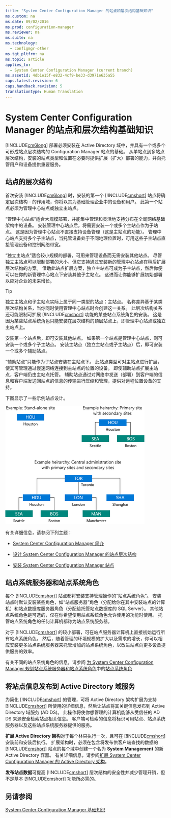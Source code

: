 ```yaml
---
title: "System Center Configuration Manager 的站点和层次结构基础知识"
ms.custom: na
ms.date: 09/02/2016
ms.prod: configuration-manager
ms.reviewer: na
ms.suite: na
ms.technology: 
  - configmgr-other
ms.tgt_pltfrm: na
ms.topic: article
applies_to: 
  - System Center Configuration Manager (current branch)
ms.assetid: 4db1e15f-e832-4cf9-be33-d3971e635a55
caps.latest.revision: 6
caps.handback.revision: 5
translationtype: Human Translation
---
```

# System Center Configuration Manager 的站点和层次结构基础知识
[!INCLUDE[cm6long](../LocTest/includes/cm6long_md.md)] 部署必须安装在 Active Directory 域中，并具有一个或多个可形成站点层次结构的 Configuration Manager 站点的基础。 从单站点到多站点层次结构，安装的站点类型和位置在必要时提供扩展（扩大）部署的能力，并向托管用户和设备提供重要服务。 

## 站点的层次结构
首次安装 [!INCLUDE[cm6long](../LocTest/includes/cm6long_md.md)] 时，安装的第一个 [!INCLUDE[cmshort](../LocTest/includes/cmshort_md.md)] 站点将确定层次结构 \- 的作用域，你将以其为基础管理企业中的设备和用户。 此第一个站点必须为管理中心站点或独立主站点。  
  
 “管理中心站点”适合大规模部署，并能集中管理和灵活地支持分布在全局网络基础架构中的设备。 安装管理中心站点后，将需要安装一个或多个主站点作为子站点。  这是因为管理中心站点不直接支持设备管理（这是主站点的功能）。 管理中心站点支持多个子主站点，当托管设备处于不同地理位置时，可用这些子主站点直接管理设备和控制网络带宽。  
  
 “独立主站点”适合较小规模的部署，可用来管理设备而无需安装其他站点。 尽管独立主站点可以限制部署的大小，但它支持通过安装新的管理中心站点在稍后扩展层次结构的方案。 借助此站点扩展方案，独立主站点可成为子主站点，然后你便可以在你的新管理中心站点下安装其他子主站点。  这进而让你能够扩展初始部署以应对企业的未来增长。  
  
> [!TIP]  
>  独立主站点和子主站点实际上属于同一类型的站点：主站点。 名称差异基于某类层次结构关系，当你同时使用管理中心站点时会创建这一关系。  此层次结构关系还可能限制可扩展 [!INCLUDE[cmshort](../LocTest/includes/cmshort_md.md)] 功能的某些站点系统角色的安装。 这是因为某些站点系统角色只能安装在层次结构的顶层站点上，即管理中心站点或独立主站点上。  
  
 安装第一个站点后，即可安装其他站点。  如果第一个站点是管理中心站点，则可安装一个或多个子主站点。  安装主站点（独立主站点或子主站点）后，即可安装一个或多个辅助站点。  
  
 “辅助站点”只能作为子站点安装在主站点下。 此站点类型可对主站点进行扩展，使其可管理通过慢速网络连接到主站点的位置的设备。   即使辅助站点扩展主站点，客户端仍由主站点托管。 辅助站点通过对网络中发送（部署）到客户端的信息和客户端发送回站点的信息的传输进行压缩和管理，提供对远程位置设备的支持。  
  
 下图显示了一些示例站点设计。  
  
 ![层次结构&#95;示例](../LocTest/media/Hierarchy_examples.png "Hierarchy\_examples")  
  
 有关详细信息，请参阅下列主题：  
  
-   [System Center Configuration Manager 简介](../LocTest/Introduction-to-System-Center-Configuration-Manager.md)  
  
-   [设计 System Center Configuration Manager 的站点层次结构](../LocTest/Design-a-hierarchy-of-sites-for-System-Center-Configuration-Manager.md)  
  
-   [安装 System Center Configuration Manager 站点](../Topic/Install%20System%20Center%20Configuration%20Manager%20sites.md)  
  
## 站点系统服务器和站点系统角色  
 每个 [!INCLUDE[cmshort](../LocTest/includes/cmshort_md.md)] 站点都将安装支持管理操作的“站点系统角色”。  安装站点时默认安装某些角色，如“站点服务器”角色（分配给你在其中安装站点的计算机）和站点数据库服务器角色（分配给托管站点数据库的 SQL Server）。 其他站点系统角色是可选的，仅在你希望使用站点系统角色允许使用的功能时使用。  托管站点系统角色的任何计算机都称为站点系统服务器。  
  
 对于 [!INCLUDE[cmshort](../LocTest/includes/cmshort_md.md)] 的较小部署，可在站点服务器计算机上直接初始运行所有站点系统角色。 然后，随着管理的环境规模的扩大以及需求的增长，你可以相应安装更多站点系统服务器来托管增加的站点系统角色，以改进站点向更多设备提供服务的效率。  
  
 有关不同的站点系统角色的信息，请参阅 [为 System Center Configuration Manager 规划站点系统服务器和站点系统角色](../LocTest/Plan-for-site-system-servers-and-site-system-roles-for-System-Center-Configuration-Manager.md)中的[站点系统角色](../LocTest/Plan-for-site-system-servers-and-site-system-roles-for-System-Center-Configuration-Manager.md#bkmk_planroles)  
  
## 将站点信息发布到 Active Directory 域服务  
 为简化 [!INCLUDE[cmshort](../LocTest/includes/cmshort_md.md)] 的管理，可将 Active Directory 架构扩展为支持 [!INCLUDE[cmshort](../LocTest/includes/cmshort_md.md)] 所使用的详细信息，然后让站点将其关键信息发布到 Active Directory 域服务 (AD DS)。 此操作将使你想管理的计算机能够从受信任的 AD DS 来源安全检索站点相关信息。 客户端可检索的信息将标识可用站点、站点系统服务器以及这些站点系统服务器提供的服务。  
  
 **扩展 Active Directory 架构**对于每个林只执行一次，且可在 [!INCLUDE[cmshort](../LocTest/includes/cmshort_md.md)] 安装前和安装后执行。   扩展架构时，必须在包含将发布供客户端查找的数据的 [!INCLUDE[cmshort](../LocTest/includes/cmshort_md.md)] 站点的每个域中创建一个名为 **System Management** 的新 Active Directory 容器。 有关详细信息，请参阅[扩展 System Center Configuration Manager 的 Active Directory 架构](../LocTest/Extend-the-Active-Directory-schema-for-System-Center-Configuration-Manager.md)。  
  
 **发布站点数据**可提高 [!INCLUDE[cmshort](../LocTest/includes/cmshort_md.md)] 层次结构的安全性并减少管理开销，但不是基本 [!INCLUDE[cmshort](../LocTest/includes/cmshort_md.md)] 功能所必需的。  
  
## 另请参阅  
 [System Center Configuration Manager 基础知识](../LocTest/Fundamentals-of-System-Center-Configuration-Manager.md)